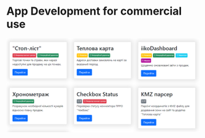 # App Development for commercial use

![screenshot](https://github.com/p-butovets/web-operation-tools/blob/main/screenshot.png?raw=true)


